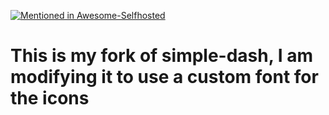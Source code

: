 [![Mentioned in Awesome-Selfhosted](https://awesome.re/mentioned-badge.svg)](https://github.com/Kickball/awesome-selfhosted#personal-dashboards)
# This is my fork of simple-dash, I am modifying it to use a custom font for the icons

